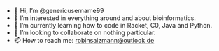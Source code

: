 - 👋 Hi, I’m @genericusername99
- 👀 I’m interested in everything around and about bioinformatics.
- 🌱 I’m currently learning how to code in Racket, C0, Java and Python.
- 💞️ I’m looking to collaborate on nothing particular.
- 📫 How to reach me: robinsalzmann@outlook.de
